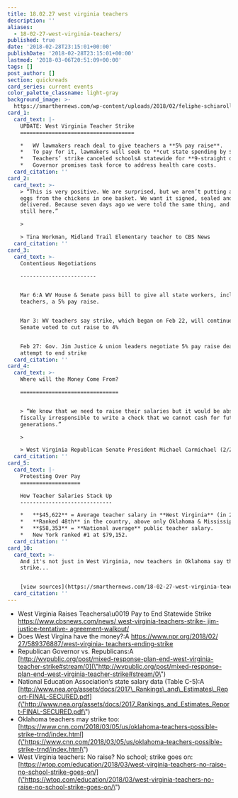 ```yaml
---
title: 18.02.27 west virginia teachers
description: ''
aliases:
  - 18-02-27-west-virginia-teachers/
published: true
date: '2018-02-28T23:15:01+00:00'
publishDate: '2018-02-28T23:15:01+00:00'
lastmod: '2018-03-06T20:51:09+00:00'
tags: []
post_author: []
section: quickreads
card_series: current events
color_palette_classname: light-gray
background_image: >-
  https://smarthernews.com/wp-content/uploads/2018/02/feliphe-schiarolli-445578-unsplash-360x360.jpg
card_1:
  card_text: |-
    UPDATE: West Virginia Teacher Strike
    ====================================

    *   WV lawmakers reach deal to give teachers a **5% pay raise**.
    *   To pay for it, lawmakers will seek to **cut state spending by $20M**.
    *   Teachers’ strike canceled schoolsA statewide for **9-straight days**.
    *   Governor promises task force to address health care costs.
  card_citation: ''
card_2:
  card_text: >-
    > “This is very positive. We are surprised, but we aren’t putting all of our
    eggs from the chickens in one basket. We want it signed, sealed and
    delivered. Because seven days ago we were told the same thing, and we’re
    still here.”

    > 

    > Tina Workman, Midland Trail Elementary teacher to CBS News
  card_citation: ''
card_3:
  card_text: >-
    Contentious Negotiations

    ------------------------


    Mar 6:A WV House & Senate pass bill to give all state workers, including
    teachers, a 5% pay raise.


    Mar 3: WV teachers say strike, which began on Feb 22, will continue after WV
    Senate voted to cut raise to 4%


    Feb 27: Gov. Jim Justice & union leaders negotiate 5% pay raise deal in
    attempt to end strike
  card_citation: ''
card_4:
  card_text: >-
    Where will the Money Come From?

    ===============================


    > “We know that we need to raise their salaries but it would be absolutely
    fiscally irresponsible to write a check that we cannot cash for future
    generations.”

    > 

    > West Virginia Republican Senate President Michael Carmichael (2/28/18)
  card_citation: ''
card_5:
  card_text: |-
    Protesting Over Pay
    ===================

    How Teacher Salaries Stack Up
    -----------------------------

    *   **$45,622** = Average teacher salary in **West Virginia** (in 2016).
    *   **Ranked 48th** in the country, above only Oklahoma & Mississippi.
    *   **$58,353** = **National average** public teacher salary.
    *   New York ranked #1 at $79,152.
  card_citation: ''
card_10:
  card_text: >-
    And it's not just in West Virginia, now teachers in Oklahoma say they may
    strike...


    [view sources](https://smarthernews.com/18-02-27-west-virginia-teachers/)
  card_citation: ''
---
```

*   West Virginia Raises Teachersa\\u0019 Pay to End Statewide Strike [https://www.cbsnews.com/news/ west-virginia-teachers-strike- jim-justice-tentative- agreement-walkout/](\"https://www.cbsnews.com/news/west-virginia-teachers-strike-jim-justice-tentative-agreement-walkout/\")
*   Does West Virgina have the money?:A [https://www.npr.org/2018/02/ 27/589376887/west-virginia- teachers-ending-strike](\"https://www.npr.org/2018/02/)
*   Republican Governor vs. Republicans:A [http://wvpublic.org/post/mixed-response-plan-end-west-virginia-teacher-strike#stream/0](\"http://wvpublic.org/post/mixed-response-plan-end-west-virginia-teacher-strike#stream/0\")
*   National Education Association’s state salary data (Table C-5):A [http://www.nea.org/assets/docs/2017\_Rankings\_and\_Estimates\_Report-FINAL-SECURED.pdf](\"http://www.nea.org/assets/docs/2017_Rankings_and_Estimates_Report-FINAL-SECURED.pdf\")
*   Oklahoma teachers may strike too: [https://www.cnn.com/2018/03/05/us/oklahoma-teachers-possible-strike-trnd/index.html](\"https://www.cnn.com/2018/03/05/us/oklahoma-teachers-possible-strike-trnd/index.html\")
*   West Virginia teachers: No raise? No school; strike goes on: [https://wtop.com/education/2018/03/west-virginia-teachers-no-raise-no-school-strike-goes-on/](\"https://wtop.com/education/2018/03/west-virginia-teachers-no-raise-no-school-strike-goes-on/\")
